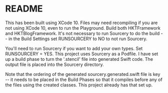 #  README

This has been built using XCode 10.  Files may need recompiling if you are not using XCode 10, even to run the Playground. Build both HKTFramework and HKTBlogFramework.  It's not necessary to run Sourcery to do the build -- in the Build Settings set RUNSOURCERY to NO to not run Sourcery.

You'll need to run Sourcery if you want to add your own types. Set RUNSOURCERY = YES. 
This project uses Sourcery as a Podfile.  I have set up a build phase to turn the '.stencil' file into generated Swift code. The output file is placed into the Sourcery directory.

Note that the ordering of the generated sourcery.generated.swift file is key -- it needs to be placed in the Build Phases so that it compiles before any of the files using the created classes. This project already has that set up.
